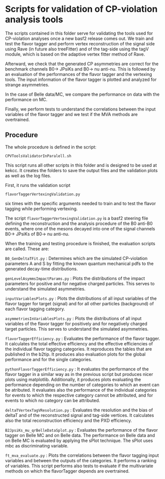 

# Scripts for validation of CP-violation analysis tools

The scripts contained in this folder serve for validating the tools used for CP-violation analyses once 
a new basf2 release comes out. We train and test the flavor tagger and perform vertex reconstruction 
of the signal side using Rave (in future also treeFitter) and of the tag-side using the tagV module, 
which is based on the adaptive vertex fitter method of Rave.

Afterward, we check that the generated CP asymmetries are correct for the benchmark channels
B0-> JPsiKs and B0-> nu anti-nu. This is followed by an evaluation of the performances of the 
flavor tagger and the vertexing tools. The input information of the flavor tagger is plotted and analyzed for 
strange asymmetries. 

In the case of Belle data/MC, we compare the performance on data with the performance on MC.

Finally, we perform tests to understand the correlations between the input variables of the flavor tagger
and we test if the MVA methods are overtrained.

## Procedure

The whole procedure is defined in the script:

`CPVToolsValidatorInParalell.sh`

This script runs all other scripts in this folder and is designed to be used at kekcc. 
It creates the folders to save the output files and the validation plots 
as well as the log files. 

First, it runs the validation script

`flavorTaggerVertexingValidation.py`

six times with the specific arguments needed to train and to test the flavor tagging while performing vertexing. 

The script `flavorTaggerVertexingValidation.py` is a basf2 steering file defining the reconstruction and the 
analysis procedure of the B0 anti-B0 events, where one of the mesons decayed into one of the signal channels
B0-> JPsiKs of B0-> nu anti-nu.

When the training and testing procedure is finished, the evaluation scripts are called. These are:

`B0_GenDeltaTFit.py` : Determines which are the simulated CP-violation parameters A and S by fitting the known
quantum mechanical pdfs to the generated decay-time distributions.

`genLevelAsymmsImpactParams.py` : Plots the distributions of the impact parameters for positive and for negative
charged particles. This serves to understand the simulated asymmetries. 

`inputVariablesPlots.py` : Plots the distributions of all input variables of the flavor tagger for target (signal)
and for all other particles (background) of each flavor tagging category. 

`asymmetriesInVariablesPlots.py` : Plots the distributions of all input variables of the flavor tagger for 
positively and for negatively charged target particles. This serves to understand the simulated asymmetries.

`flavorTaggerEfficiency.py` : Evaluates the performance of the flavor tagger. It calculates the total effective efficiency and
the effective efficiencies of the individual flavor tagging categories. It reproduces the tables that are published in the b2tip.
It produces also evaluation plots for the global performance and for the single categories.

`pythonFlavorTaggerEfficiency.py` : It evaluates the performance of the flavor tagger in a similar way as in the previous script
but produces nicer plots using matplotlib. Additionally, it produces plots evaluating the performance depending on the number 
of categories to which an event can be atributed. It evaluates also the performance of the individual categories
for events to which the respective category cannot be attributed, and for events to which no category can be attributed. 

`deltaTVertexTagVResolution.py` : Evaluates the resolution and the bias of deltaT and of 
the reconstructed signal and tag-side vertices. It calculates also the total reconstruction efficiency and the PXD efficiency.

`B2JpsiKs_mu_qrBelleDataSplot.py` : Evaluates the performance of the flavor tagger on Belle MC and on Belle data. The 
performance on Belle data and on Belle MC is evaluated by applying the sPlot technique. The sPlot uses mbc as 
discriminating variable.

`ft_mva_evaluate.py` : Plots the correlations between the flavor tagging input variables and between the outputs of the 
categories. It performs a ranking of variables. This script performs also tests to evaluate if the multivariate methods
on which the flavorTagger depends are overtrained. 



